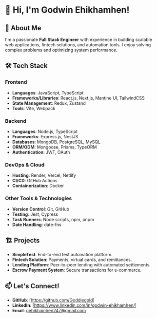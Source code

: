 # 👋 Hi, I'm Godwin Ehikhamhen!

## 🚀 About Me
I'm a passionate **Full Stack Engineer** with experience in building scalable web applications, fintech solutions, and automation tools. I enjoy solving complex problems and optimizing system performance. 

## 🛠️ Tech Stack

### **Frontend**
- **Languages**: JavaScript, TypeScript
- **Frameworks/Libraries**: React.js, Next.js, Mantine UI, TailwindCSS
- **State Management**: Redux, Zustand
- **Tools**: Vite, Webpack

### **Backend**
- **Languages**: Node.js, TypeScript
- **Frameworks**: Express.js, NestJS
- **Databases**: MongoDB, PostgreSQL, MySQL
- **ORM/ODM**: Mongoose, Prisma, TypeORM
- **Authentication**: JWT, OAuth

### **DevOps & Cloud**
- **Hosting**: Render, Vercel, Netlify
- **CI/CD**: GitHub Actions
- **Containerization**: Docker

### **Other Tools & Technologies**
- **Version Control**: Git, GitHub
- **Testing**: Jest, Cypress
- **Task Runners**: Node scripts, npm, pnpm
- **Date Handling**: date-fns

## 🏗️ Projects
- **SimpleTest**: End-to-end test automation platform.
- **Fintech Solution**: Payments, virtual cards, and remittances.
- **Lending Platform**: Peer-to-peer lending with automated settlements.
- **Escrow Payment System**: Secure transactions for e-commerce.

## 📫 Let's Connect!
- **GitHub**: [https://github.com/Goddiegold]
- **LinkedIn**: [https://www.linkedin.com/in/godwin-ehikhamhen/]
- **Email**: gehikhamhen247@gmail.com
